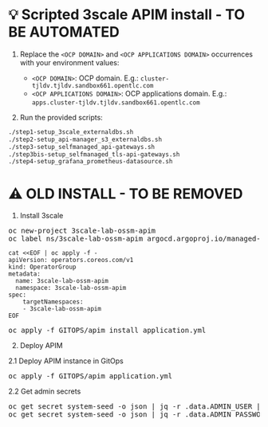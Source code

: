 # :bulb: Scripted 3scale APIM install - TO BE AUTOMATED

1. Replace the `<OCP DOMAIN>` and `<OCP APPLICATIONS DOMAIN>` occurrences with your environment values:
    - `<OCP DOMAIN>`: OCP domain. E.g.: `cluster-tjldv.tjldv.sandbox661.opentlc.com`
    - `<OCP APPLICATIONS DOMAIN>`: OCP applications domain. E.g.: `apps.cluster-tjldv.tjldv.sandbox661.opentlc.com`

2. Run the provided scripts:

```zsh
./step1-setup_3scale_externaldbs.sh
./step2-setup_api-manager_s3_externaldbs.sh
./step3-setup_selfmanaged_api-gateways.sh
./step3bis-setup_selfmanaged_tls-api-gateways.sh
./step4-setup_grafana_prometheus-datasource.sh
```

# :warning: OLD INSTALL - TO BE REMOVED

1.  Install 3scale
<pre>
oc new-project 3scale-lab-ossm-apim
oc label ns/3scale-lab-ossm-apim argocd.argoproj.io/managed-by=gitops-lab-ossm-apim
</pre>

```
cat <<EOF | oc apply -f -
apiVersion: operators.coreos.com/v1
kind: OperatorGroup
metadata:
  name: 3scale-lab-ossm-apim
  namespace: 3scale-lab-ossm-apim 
spec:
    targetNamespaces:
    - 3scale-lab-ossm-apim
EOF
```

<pre>
oc apply -f GITOPS/apim_install_application.yml
</pre>

2. Deploy APIM

2.1 Deploy APIM instance in GitOps
<pre>
oc apply -f GITOPS/apim_application.yml
</pre>

2.2 Get admin secrets
<pre>
oc get secret system-seed -o json | jq -r .data.ADMIN_USER | base64 -d
oc get secret system-seed -o json | jq -r .data.ADMIN_PASSWORD | base64 -d
</pre>

